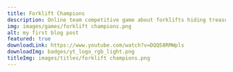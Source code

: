 ```yaml
---
title: Forklift Champions
description: Online team competitive game about forklifts hiding treasures.
img: images/games/forklift champions.png
alt: my first blog post
featured: true
downloadLink: https://www.youtube.com/watch?v=DQQ58RMWpls
downloadImg: badges/yt_logo_rgb_light.png
titleImg: images/titles/forklift champions.png
---
```

